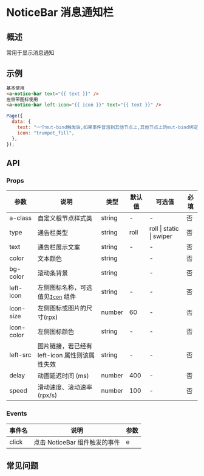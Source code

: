 # NoticeBar 消息通知栏

## 概述

常用于显示消息通知

## 示例

```html
基本使用
<a-notice-bar text="{{ text }}" />
左侧带图标使用
<a-notice-bar left-icon="{{ icon }}" text="{{ text }}" />
```

```js
Page({
  data: {
    text: "一个mut-bind触发后,如果事件冒泡到其他节点上,其他节点上的mut-bind绑定函数不会被触发,换而言之,所有mut-bind是“互斥”的,只会有其中一个绑定函数被触发。但bind绑定函数和catch绑定函数依旧会被触发。",
    icon: "trumpet_fill",
  },
});
```

## API

### Props

| 参数       | 说明                                           | 类型   | 默认值 | 可选值                   | 必填 |
| ---------- | ---------------------------------------------- | ------ | ------ | ------------------------ | ---- |
| a-class    | 自定义根节点样式类                             | string | -      | -                        | 否   |
| type       | 通告栏类型                                     | string | roll   | roll \| static \| swiper | 否   |
| text       | 通告栏展示文案                                 | string | -      | -                        | 否   |
| color      | 文本颜色                                       | string |        | -                        | 否   |
| bg-color   | 滚动条背景                                     | string |        | -                        | 否   |
| left-icon  | 左侧图标名称，可选值见[`Icon`](./icon.md) 组件 | string | -      | -                        | 否   |
| icon-size  | 左侧图标或图片的尺寸(rpx)                      | number | 60     | -                        | 否   |
| icon-color | 左侧图标颜色                                   | string | -      | -                        | 否   |
| left-src   | 图片链接，若已经有 left-icon 属性则该属性失效  | string | -      | -                        | 否   |
| delay      | 动画延迟时间 (ms)                              | number | 400    | -                        | 否   |
| speed      | 滑动速度、滚动速率 (rpx/s)                     | number | 100    | -                        | 否   |

### Events

| 事件名 | 说明                          | 参数 |
| ------ | ----------------------------- | ---- |
| click  | 点击 NoticeBar 组件触发的事件 | e    |

## 常见问题
